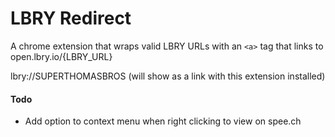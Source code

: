 # LBRY Redirect

A chrome extension that wraps valid LBRY URLs with an `<a>` tag that links to open.lbry.io/{LBRY_URL}

lbry://SUPERTHOMASBROS (will show as a link with this extension installed)

#### Todo
- Add option to context menu when right clicking to view on spee.ch
